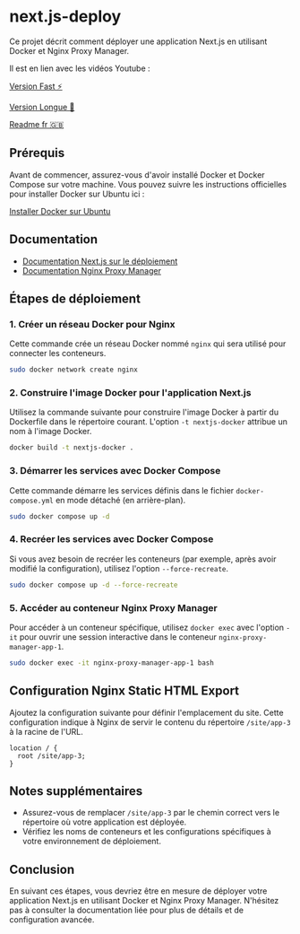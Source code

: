 # next.js-deploy

Ce projet décrit comment déployer une application Next.js en utilisant Docker et Nginx Proxy Manager. 

Il est en lien avec les vidéos Youtube :

[Version Fast ⚡](youtu.be/sCzHpMbZ8Go)

[Version Longue 🐢](youtu.be/68x-eVevEG4)

[Readme fr 🇬🇧](https://github.com/fab-uleuh/next.js-deploy/blob/main/README.md)

## Prérequis

Avant de commencer, assurez-vous d'avoir installé Docker et Docker Compose sur votre machine. Vous pouvez suivre les instructions officielles pour installer Docker sur Ubuntu ici :

[Installer Docker sur Ubuntu](https://docs.docker.com/engine/install/ubuntu/)

## Documentation

- [Documentation Next.js sur le déploiement](https://nextjs.org/docs/app/building-your-application/deploying)
- [Documentation Nginx Proxy Manager](https://nginxproxymanager.com/setup/)

## Étapes de déploiement

### 1. Créer un réseau Docker pour Nginx

Cette commande crée un réseau Docker nommé `nginx` qui sera utilisé pour connecter les conteneurs.

```sh
sudo docker network create nginx
```

### 2. Construire l'image Docker pour l'application Next.js

Utilisez la commande suivante pour construire l'image Docker à partir du Dockerfile dans le répertoire courant. L'option `-t nextjs-docker` attribue un nom à l'image Docker.

```sh
docker build -t nextjs-docker .
```

### 3. Démarrer les services avec Docker Compose

Cette commande démarre les services définis dans le fichier `docker-compose.yml` en mode détaché (en arrière-plan).

```sh
sudo docker compose up -d
```

### 4. Recréer les services avec Docker Compose

Si vous avez besoin de recréer les conteneurs (par exemple, après avoir modifié la configuration), utilisez l'option `--force-recreate`.

```sh
sudo docker compose up -d --force-recreate
```

### 5. Accéder au conteneur Nginx Proxy Manager

Pour accéder à un conteneur spécifique, utilisez `docker exec` avec l'option `-it` pour ouvrir une session interactive dans le conteneur `nginx-proxy-manager-app-1`.

```sh
sudo docker exec -it nginx-proxy-manager-app-1 bash
```

## Configuration Nginx Static HTML Export

Ajoutez la configuration suivante pour définir l'emplacement du site. Cette configuration indique à Nginx de servir le contenu du répertoire `/site/app-3` à la racine de l'URL.

```nginx
location / {
  root /site/app-3;
}
```

## Notes supplémentaires

- Assurez-vous de remplacer `/site/app-3` par le chemin correct vers le répertoire où votre application est déployée.
- Vérifiez les noms de conteneurs et les configurations spécifiques à votre environnement de déploiement.

## Conclusion

En suivant ces étapes, vous devriez être en mesure de déployer votre application Next.js en utilisant Docker et Nginx Proxy Manager. N'hésitez pas à consulter la documentation liée pour plus de détails et de configuration avancée.
